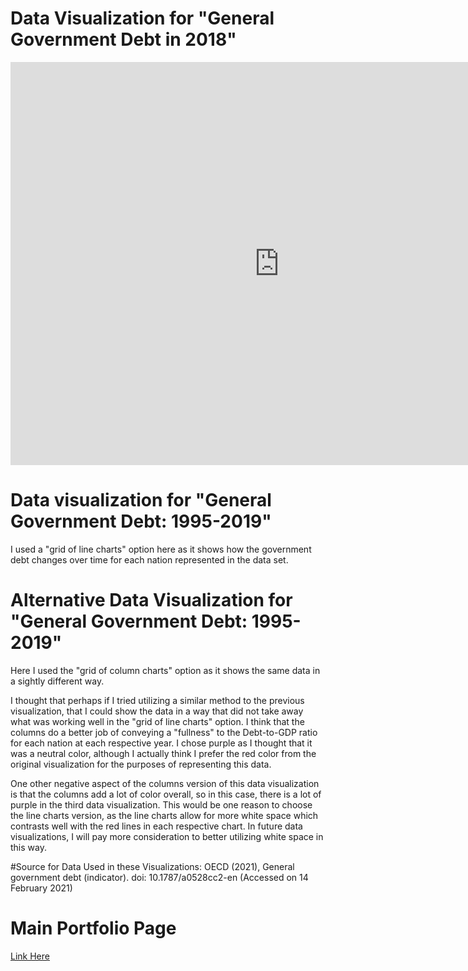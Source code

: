 #  Data Visualization for "General Government Debt in 2018"

<iframe src="https://data.oecd.org/chart/6gRf" width="860" height="645" style="border: 0" mozallowfullscreen="true" webkitallowfullscreen="true" allowfullscreen="true"><a href="https://data.oecd.org/chart/6gRf" target="_blank">OECD Chart: General government debt, Total, % of GDP, Annual, 2018</a></iframe>


# Data visualization for "General Government Debt: 1995-2019"
I used a "grid of line charts" option here as it shows how the government debt changes over time for each nation represented in the data set.

<div class="flourish-embed flourish-chart" data-src="visualisation/5299538"><script src="https://public.flourish.studio/resources/embed.js"></script></div>


# Alternative Data Visualization for "General Government Debt: 1995-2019" 
Here I used the "grid of column charts" option as it shows the same data in a sightly different way.

<div class="flourish-embed flourish-chart" data-src="visualisation/5299761"><script src="https://public.flourish.studio/resources/embed.js"></script></div>

I thought that perhaps if I tried utilizing a similar method to the previous visualization, that I could show the data in a way that did not take away what was working well in the "grid of line charts" option. I think that the columns do a better job of conveying a "fullness" to the Debt-to-GDP ratio for each nation at each respective year. I chose purple as I thought that it was a neutral color, although I actually think I prefer the red color from the original visualization for the purposes of representing this data. 

One other negative aspect of the columns version of this data visualization is that the columns add a lot of color overall, so in this case, there is a lot of purple in the third data visualization. This would be one reason to choose the line charts version, as the line charts allow for more white space which contrasts well with the red lines in each respective chart. In future data visualizations, I will pay more consideration to better utilizing white space in this way. 




#Source for Data Used in these Visualizations:
OECD (2021), General government debt (indicator). doi: 10.1787/a0528cc2-en (Accessed on 14 February 2021)


# Main Portfolio Page
[Link Here](/README.md)
